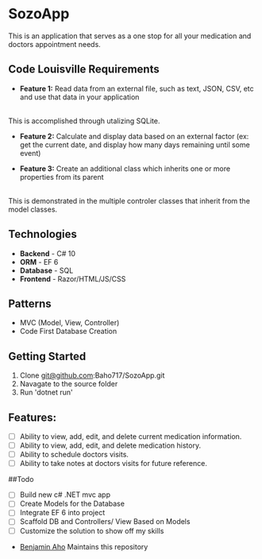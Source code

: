 # SozoApp
This is an application that serves as a one stop for all your medication and doctors appointment needs.

## Code Louisville Requirements
- **Feature 1:** 
Read data from an external file, such as text, JSON, CSV, etc and use that data in your application
<br>
This is accomplished through utalizing SQLite.

- **Feature 2:**
Calculate and display data based on an external factor (ex: get the current date, and display how many days remaining until some event)


- **Feature 3:** 
Create an additional class which inherits one or more properties from its parent
<br>
This is demonstrated in the multiple controler classes that inherit from the model classes.

## Technologies
- **Backend** - C# 10 
- **ORM** - EF 6
- **Database** - SQL
- **Frontend** - Razor/HTML/JS/CSS

## Patterns
- MVC (Model, View, Controller)
- Code First Database Creation

## Getting Started
1. Clone git@github.com:Baho717/SozoApp.git
2. Navagate to the source folder
3. Run 'dotnet run'

## Features:

- [ ] Ability to view, add, edit, and delete current medication information.
- [ ] Ability to view, add, edit, and delete medication history.
- [ ] Ability to schedule doctors visits.
- [ ] Ability to take notes at doctors visits for future reference.

##Todo
- [ ] Build new c# .NET mvc app
- [ ] Create Models for the Database
- [ ] Integrate EF 6 into project
- [ ] Scaffold DB and Controllers/ View Based on Models
- [ ] Customize the solution to show off my skills

* <a href="mailto:Benjamin.aho27@gmail.com" title="FreelanceFreedom">Benjamin Aho</a> Maintains this repository
